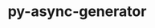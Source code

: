 ---
title: "py-async-generator"
layout: cache
categories: [package, develop]
meta: {"versions": ["1.10"], "compilers": ["gcc@=11.1.0"], "oss": ["ubuntu20.04"], "platforms": ["linux"], "targets": ["ppc64le", "x86_64_v3"], "stacks": ["e4s", "e4s-power", "root"], "num_specs": 13, "num_specs_by_stack": {"e4s-power": 2, "root": 13, "e4s": 2}}
spec_details: [{"hash": "l3yvh3ywr4bn6ffymt4b6mu3lrb3vqai", "compiler": "gcc@=11.1.0", "versions": ["1.10"], "os": "ubuntu20.04", "platform": "linux", "target": "ppc64le", "variants": ["build_system=python_pip"], "stacks": ["e4s-power", "root"], "size": "-", "tarball": "https://binaries.spack.io/develop/build_cache/linux-ubuntu20.04-ppc64le/gcc-11.1.0/py-async-generator-1.10/linux-ubuntu20.04-ppc64le-gcc-11.1.0-py-async-generator-1.10-l3yvh3ywr4bn6ffymt4b6mu3lrb3vqai.spack"}, {"hash": "p5ajblwyj75iryzz2it5xz6wes2jhrpd", "compiler": "gcc@=11.1.0", "versions": ["1.10"], "os": "ubuntu20.04", "platform": "linux", "target": "ppc64le", "variants": ["build_system=python_pip"], "stacks": ["root"], "size": "-", "tarball": "https://binaries.spack.io/develop/build_cache/linux-ubuntu20.04-ppc64le/gcc-11.1.0/py-async-generator-1.10/linux-ubuntu20.04-ppc64le-gcc-11.1.0-py-async-generator-1.10-p5ajblwyj75iryzz2it5xz6wes2jhrpd.spack"}, {"hash": "map7flh4t6kdlvgpw4kjkfgtiedame52", "compiler": "gcc@=11.1.0", "versions": ["1.10"], "os": "ubuntu20.04", "platform": "linux", "target": "ppc64le", "variants": ["build_system=python_pip"], "stacks": ["e4s-power", "root"], "size": "-", "tarball": "https://binaries.spack.io/develop/build_cache/linux-ubuntu20.04-ppc64le/gcc-11.1.0/py-async-generator-1.10/linux-ubuntu20.04-ppc64le-gcc-11.1.0-py-async-generator-1.10-map7flh4t6kdlvgpw4kjkfgtiedame52.spack"}, {"hash": "ofl6jh26nkgkjs2s6bcfvbiwx5nnfefd", "compiler": "gcc@=11.1.0", "versions": ["1.10"], "os": "ubuntu20.04", "platform": "linux", "target": "ppc64le", "variants": ["build_system=python_pip"], "stacks": ["root"], "size": "-", "tarball": "https://binaries.spack.io/develop/build_cache/linux-ubuntu20.04-ppc64le/gcc-11.1.0/py-async-generator-1.10/linux-ubuntu20.04-ppc64le-gcc-11.1.0-py-async-generator-1.10-ofl6jh26nkgkjs2s6bcfvbiwx5nnfefd.spack"}, {"hash": "eicosswvqjvn777vzfjkh6unghjxq6a3", "compiler": "gcc@=11.1.0", "versions": ["1.10"], "os": "ubuntu20.04", "platform": "linux", "target": "ppc64le", "variants": ["build_system=python_pip"], "stacks": ["root"], "size": "-", "tarball": "https://binaries.spack.io/develop/build_cache/linux-ubuntu20.04-ppc64le/gcc-11.1.0/py-async-generator-1.10/linux-ubuntu20.04-ppc64le-gcc-11.1.0-py-async-generator-1.10-eicosswvqjvn777vzfjkh6unghjxq6a3.spack"}, {"hash": "uay4maxdb6jyp2nkm3pbjqozgepyk2pr", "compiler": "gcc@=11.1.0", "versions": ["1.10"], "os": "ubuntu20.04", "platform": "linux", "target": "ppc64le", "variants": ["build_system=python_pip"], "stacks": ["root"], "size": "-", "tarball": "https://binaries.spack.io/develop/build_cache/linux-ubuntu20.04-ppc64le/gcc-11.1.0/py-async-generator-1.10/linux-ubuntu20.04-ppc64le-gcc-11.1.0-py-async-generator-1.10-uay4maxdb6jyp2nkm3pbjqozgepyk2pr.spack"}, {"hash": "vfil4tav6oqedve26uqdq5l64brzzshg", "compiler": "gcc@=11.1.0", "versions": ["1.10"], "os": "ubuntu20.04", "platform": "linux", "target": "ppc64le", "variants": ["build_system=python_pip"], "stacks": ["root"], "size": "-", "tarball": "https://binaries.spack.io/develop/build_cache/linux-ubuntu20.04-ppc64le/gcc-11.1.0/py-async-generator-1.10/linux-ubuntu20.04-ppc64le-gcc-11.1.0-py-async-generator-1.10-vfil4tav6oqedve26uqdq5l64brzzshg.spack"}, {"hash": "kgvotnzcle3tsorybnlenr7f5gua5ga5", "compiler": "gcc@=11.1.0", "versions": ["1.10"], "os": "ubuntu20.04", "platform": "linux", "target": "x86_64_v3", "variants": ["build_system=python_pip"], "stacks": ["root"], "size": "-", "tarball": "https://binaries.spack.io/develop/build_cache/linux-ubuntu20.04-x86_64_v3/gcc-11.1.0/py-async-generator-1.10/linux-ubuntu20.04-x86_64_v3-gcc-11.1.0-py-async-generator-1.10-kgvotnzcle3tsorybnlenr7f5gua5ga5.spack"}, {"hash": "7qe73x54gc2tjgwn26sxjjel747vxbe6", "compiler": "gcc@=11.1.0", "versions": ["1.10"], "os": "ubuntu20.04", "platform": "linux", "target": "x86_64_v3", "variants": ["build_system=python_pip"], "stacks": ["root"], "size": "-", "tarball": "https://binaries.spack.io/develop/build_cache/linux-ubuntu20.04-x86_64_v3/gcc-11.1.0/py-async-generator-1.10/linux-ubuntu20.04-x86_64_v3-gcc-11.1.0-py-async-generator-1.10-7qe73x54gc2tjgwn26sxjjel747vxbe6.spack"}, {"hash": "bwi4bsy623oaohgrads7yxrfmlll3nb3", "compiler": "gcc@=11.1.0", "versions": ["1.10"], "os": "ubuntu20.04", "platform": "linux", "target": "x86_64_v3", "variants": ["build_system=python_pip"], "stacks": ["root", "e4s"], "size": "-", "tarball": "https://binaries.spack.io/develop/build_cache/linux-ubuntu20.04-x86_64_v3/gcc-11.1.0/py-async-generator-1.10/linux-ubuntu20.04-x86_64_v3-gcc-11.1.0-py-async-generator-1.10-bwi4bsy623oaohgrads7yxrfmlll3nb3.spack"}, {"hash": "ain4cf5cj3jjigkz5qdfqbs7thpmd235", "compiler": "gcc@=11.1.0", "versions": ["1.10"], "os": "ubuntu20.04", "platform": "linux", "target": "x86_64_v3", "variants": ["build_system=python_pip"], "stacks": ["root"], "size": "-", "tarball": "https://binaries.spack.io/develop/build_cache/linux-ubuntu20.04-x86_64_v3/gcc-11.1.0/py-async-generator-1.10/linux-ubuntu20.04-x86_64_v3-gcc-11.1.0-py-async-generator-1.10-ain4cf5cj3jjigkz5qdfqbs7thpmd235.spack"}, {"hash": "xlzg35fg2i4bkszka34digmqjfl4hdy4", "compiler": "gcc@=11.1.0", "versions": ["1.10"], "os": "ubuntu20.04", "platform": "linux", "target": "x86_64_v3", "variants": ["build_system=python_pip"], "stacks": ["root"], "size": "-", "tarball": "https://binaries.spack.io/develop/build_cache/linux-ubuntu20.04-x86_64_v3/gcc-11.1.0/py-async-generator-1.10/linux-ubuntu20.04-x86_64_v3-gcc-11.1.0-py-async-generator-1.10-xlzg35fg2i4bkszka34digmqjfl4hdy4.spack"}, {"hash": "hqzk7fceo6pz6cy2hwqfmdmcxbi6uhdx", "compiler": "gcc@=11.1.0", "versions": ["1.10"], "os": "ubuntu20.04", "platform": "linux", "target": "x86_64_v3", "variants": ["build_system=python_pip"], "stacks": ["root", "e4s"], "size": "-", "tarball": "https://binaries.spack.io/develop/build_cache/linux-ubuntu20.04-x86_64_v3/gcc-11.1.0/py-async-generator-1.10/linux-ubuntu20.04-x86_64_v3-gcc-11.1.0-py-async-generator-1.10-hqzk7fceo6pz6cy2hwqfmdmcxbi6uhdx.spack"}]
---
